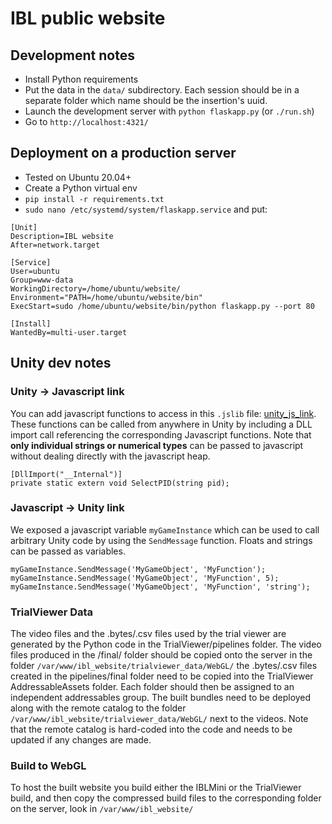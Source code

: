 # IBL public website

## Development notes

* Install Python requirements
* Put the data in the `data/` subdirectory. Each session should be in a separate folder which name should be the insertion's uuid.
* Launch the development server with `python flaskapp.py` (or `./run.sh`)
* Go to `http://localhost:4321/`


## Deployment on a production server

* Tested on Ubuntu 20.04+
* Create a Python virtual env
* `pip install -r requirements.txt`
* `sudo nano /etc/systemd/system/flaskapp.service` and put:

```
[Unit]
Description=IBL website
After=network.target

[Service]
User=ubuntu
Group=www-data
WorkingDirectory=/home/ubuntu/website/
Environment="PATH=/home/ubuntu/website/bin"
ExecStart=sudo /home/ubuntu/website/bin/python flaskapp.py --port 80

[Install]
WantedBy=multi-user.target
```

## Unity dev notes

### Unity -> Javascript link

You can add javascript functions to access in this `.jslib` file: [unity_js_link](https://github.com/int-brain-lab/website/blob/main/UnityMiniBrainClient/Assets/Plugins/unity_js_link.jslib). These functions can be called from anywhere in Unity by including a DLL import call referencing the corresponding Javascript functions. Note that **only individual strings or numerical types** can be passed to javascript without dealing directly with the javascript heap.

```
[DllImport("__Internal")]
private static extern void SelectPID(string pid);
```

### Javascript -> Unity link

We exposed a javascript variable `myGameInstance` which can be used to call arbitrary Unity code by using the `SendMessage` function. Floats and strings can be passed as variables.

```
myGameInstance.SendMessage('MyGameObject', 'MyFunction');
myGameInstance.SendMessage('MyGameObject', 'MyFunction', 5);
myGameInstance.SendMessage('MyGameObject', 'MyFunction', 'string');
```

### TrialViewer Data

The video files and the .bytes/.csv files used by the trial viewer are generated by the Python code in the TrialViewer/pipelines folder. The video files produced in the /final/ folder should be copied onto the server in the folder `/var/www/ibl_website/trialviewer_data/WebGL/` the .bytes/.csv files created in the pipelines/final folder need to be copied into the TrialViewer AddressableAssets folder. Each folder should then be assigned to an independent addressables group. The built bundles need to be deployed along with the remote catalog to the folder `/var/www/ibl_website/trialviewer_data/WebGL/` next to the videos. Note that the remote catalog is hard-coded into the code and needs to be updated if any changes are made.

### Build to WebGL

To host the built website you build either the IBLMini or the TrialViewer build, and then copy the compressed build files to the corresponding folder on the server, look in `/var/www/ibl_website/`
